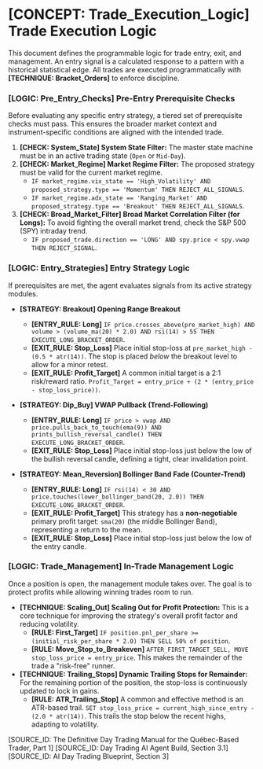 # [CONCEPT: Trade_Execution_Logic] Trade Execution Logic

This document defines the programmable logic for trade entry, exit, and management. An entry signal is a calculated response to a pattern with a historical statistical edge. All trades are executed programmatically with **[TECHNIQUE: Bracket_Orders]** to enforce discipline.

### [LOGIC: Pre_Entry_Checks] Pre-Entry Prerequisite Checks

Before evaluating any specific entry strategy, a tiered set of prerequisite checks must pass. This ensures the broader market context and instrument-specific conditions are aligned with the intended trade.

1.  **[CHECK: System_State] System State Filter:** The master state machine must be in an active trading state (`Open` or `Mid-Day`).
2.  **[CHECK: Market_Regime] Market Regime Filter:** The proposed strategy must be valid for the current market regime.
    -   `IF market_regime.vix_state == 'High_Volatility' AND proposed_strategy.type == 'Momentum' THEN REJECT_ALL_SIGNALS`.
    -   `IF market_regime.adx_state == 'Ranging_Market' AND proposed_strategy.type == 'Breakout' THEN REJECT_ALL_SIGNALS`.
3.  **[CHECK: Broad_Market_Filter] Broad Market Correlation Filter (for Longs):** To avoid fighting the overall market trend, check the S&P 500 (SPY) intraday trend.
    -   `IF proposed_trade.direction == 'LONG' AND spy.price < spy.vwap THEN REJECT_SIGNAL`.

### [LOGIC: Entry_Strategies] Entry Strategy Logic

If prerequisites are met, the agent evaluates signals from its active strategy modules.

-   **[STRATEGY: Breakout] Opening Range Breakout**
    -   **[ENTRY_RULE: Long]** `IF price.crosses_above(pre_market_high) AND volume > (volume_ma(20) * 2.0) AND rsi(14) > 55 THEN EXECUTE_LONG_BRACKET_ORDER`.
    -   **[EXIT_RULE: Stop_Loss]** Place initial stop-loss at `pre_market_high - (0.5 * atr(14))`. The stop is placed *below* the breakout level to allow for a minor retest.
    -   **[EXIT_RULE: Profit_Target]** A common initial target is a 2:1 risk/reward ratio. `Profit_Target = entry_price + (2 * (entry_price - stop_loss_price))`.

-   **[STRATEGY: Dip_Buy] VWAP Pullback (Trend-Following)**
    -   **[ENTRY_RULE: Long]** `IF price > vwap AND price.pulls_back_to_touch(ema(9)) AND prints_bullish_reversal_candle() THEN EXECUTE_LONG_BRACKET_ORDER`.
    -   **[EXIT_RULE: Stop_Loss]** Place initial stop-loss just below the low of the bullish reversal candle, defining a tight, clear invalidation point.

-   **[STRATEGY: Mean_Reversion] Bollinger Band Fade (Counter-Trend)**
    -   **[ENTRY_RULE: Long]** `IF rsi(14) < 30 AND price.touches(lower_bollinger_band(20, 2.0)) THEN EXECUTE_LONG_BRACKET_ORDER`.
    -   **[EXIT_RULE: Profit_Target]** This strategy has a **non-negotiable** primary profit target: `sma(20)` (the middle Bollinger Band), representing a return to the mean.
    -   **[EXIT_RULE: Stop_Loss]** Place initial stop-loss just below the low of the entry candle.

### [LOGIC: Trade_Management] In-Trade Management Logic

Once a position is open, the management module takes over. The goal is to protect profits while allowing winning trades room to run.

-   **[TECHNIQUE: Scaling_Out] Scaling Out for Profit Protection:** This is a core technique for improving the strategy's overall profit factor and reducing volatility.
    -   **[RULE: First_Target]** `IF position.pnl_per_share >= (initial_risk_per_share * 2.0) THEN SELL 50% of position`.
    -   **[RULE: Move_Stop_to_Breakeven]** `AFTER_FIRST_TARGET_SELL, MOVE stop_loss_price = entry_price`. This makes the remainder of the trade a "risk-free" runner.
-   **[TECHNIQUE: Trailing_Stops] Dynamic Trailing Stops for Remainder:** For the remaining portion of the position, the stop-loss is continuously updated to lock in gains.
    -   **[RULE: ATR_Trailing_Stop]** A common and effective method is an ATR-based trail.
        `SET stop_loss_price = current_high_since_entry - (2.0 * atr(14))`. This trails the stop below the recent highs, adapting to volatility.

[SOURCE_ID: The Definitive Day Trading Manual for the Québec-Based Trader, Part 1]
[SOURCE_ID: Day Trading AI Agent Build, Section 3.1]
[SOURCE_ID: AI Day Trading Blueprint, Section 3]
